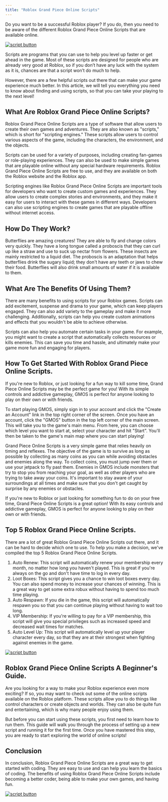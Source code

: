 ```yaml
---
title: "Roblox Grand Piece Online Scripts"
---
```


Do you want to be a successful Roblox player? If you do, then you need to be aware of the different Roblox Grand Piece Online Scripts that are available online.

[![script button](https://github.com/modapks/modapks.github.io/blob/main/button.png?raw=true)](https://modmenu.vip/get-latest-apk)


Scripts are programs that you can use to help you level up faster or get ahead in the game. Most of these scripts are designed for people who are already very good at Roblox, so if you don’t have any luck with the system as it is, chances are that a script won’t do much to help.

However, there are a few helpful scripts out there that can make your game experience much better. In this article, we will tell you everything you need to know about finding and using scripts, so that you can take your playing to the next level!

## What Are Roblox Grand Piece Online Scripts?

Roblox Grand Piece Online Scripts are a type of software that allow users to create their own games and adventures. They are also known as "scripts," which is short for "scripting engines." These scripts allow users to control various aspects of the game, including the characters, the environment, and the objects.

Scripts can be used for a variety of purposes, including creating fan-games or role-playing experiences. They can also be used to make simple games that are playable online without any special hardware requirements. Roblox Grand Piece Online Scripts are free to use, and they are available on both the Roblox website and the Roblox app.

Scripting engines like Roblox Grand Piece Online Scripts are important tools for developers who want to create custom games and experiences. They allow users to create complex stories and environments, and they make it easy for users to interact with these games in different ways. Developers can also use scripting engines to create games that are playable offline without internet access.

## How Do They Work?

Butterflies are amazing creatures! They are able to fly and change colors very quickly. They have a long tongue called a proboscis that they can curl up like a straw and use to suck up nectar from flowers. These insects are mainly restricted to a liquid diet. The proboscis is an adaptation that helps butterflies drink the sugary liquid; they don't have any teeth or jaws to chew their food. Butterflies will also drink small amounts of water if it is available to them.

## What Are The Benefits Of Using Them?
There are many benefits to using scripts for your Roblox games. Scripts can add excitement, suspense and drama to your game, which can keep players engaged. They can also add variety to the gameplay and make it more challenging. Additionally, scripts can help you create custom animations and effects that you wouldn't be able to achieve otherwise.

Scripts can also help you automate certain tasks in your game. For example, you might want to create a script that automatically collects resources or kills enemies. This can save you time and hassle, and ultimately make your game more fun and engaging for players.

## How To Get Started With Roblox Grand Piece Online Scripts.
If you're new to Roblox, or just looking for a fun way to kill some time, Grand Piece Online Scripts may be the perfect game for you! With its simple controls and addictive gameplay, GMOS is perfect for anyone looking to play on their own or with friends.

To start playing GMOS, simply sign in to your account and click the "Create an Account" link in the top right corner of the screen. Once you have an account, click the "GMOS" button in the top left corner of the main screen. This will take you to the game's main menu. From here, you can choose which level you want to start at, select your character and hit "Start". You'll then be taken to the game's main map where you can start playing!

Grand Piece Online Scripts is a very simple game that relies heavily on timing and reflexes. The objective of the game is to survive as long as possible by collecting as many coins as you can while avoiding obstacles and enemies along the way. To collect coins, you must jump over them or use your jetpack to fly past them. Enemies in GMOS include monsters that try to stop you from reaching your goal, as well as other players who are trying to take away your coins. It's important to stay aware of your surroundings at all times and make sure that you don't get caught by surprise by any enemies or obstacles.

If you're new to Roblox or just looking for something fun to do on your free time, Grand Piece Online Scripts is a great option! With its easy controls and addictive gameplay, GMOS is perfect for anyone looking to play on their own or with friends.

## Top 5 Roblox Grand Piece Online Scripts.

There are a lot of great Roblox Grand Piece Online Scripts out there, and it can be hard to decide which one to use. To help you make a decision, we've compiled the top 5 Roblox Grand Piece Online Scripts.

1. Auto Renew: This script will automatically renew your membership every month, no matter how long you haven't played. This is great if you're always on the go and don't have time to log in every day.
2. Loot Boxes: This script gives you a chance to win loot boxes every day. You can also spend money to increase your chances of winning. This is a great way to get some extra robux without having to spend too much time playing.
3. Auto Respawn: If you die in the game, this script will automatically respawn you so that you can continue playing without having to wait too long.
4. VIP Membership: If you're willing to pay for a VIP membership, this script will give you special privileges such as increased speed and decreased wait times for matches.
5. Auto Level Up: This script will automatically level up your player character every day, so that they are at their strongest when fighting against enemies in the game.

[![script button](https://github.com/modapks/modapks.github.io/blob/main/button.png?raw=true)](https://modmenu.vip/get-latest-apk)

## Roblox Grand Piece Online Scripts A Beginner's Guide.
Are you looking for a way to make your Roblox experience even more exciting? If so, you may want to check out some of the online scripts available on the Roblox platform. These scripts allow you to do things like control characters or create objects and worlds. They can also be quite fun and entertaining, which is why many people enjoy using them.

But before you can start using these scripts, you first need to learn how to run them. This guide will walk you through the process of setting up a new script and running it for the first time. Once you have mastered this step, you are ready to start exploring the world of online scripts!

## Conclusion
In conclusion, Roblox Grand Piece Online Scripts are a great way to get started with coding. They are easy to use and can help you learn the basics of coding. The benefits of using Roblox Grand Piece Online Scripts include becoming a better coder, being able to make your own games, and having fun.

[![script button](https://github.com/modapks/modapks.github.io/blob/main/button.png?raw=true)](https://modmenu.vip/get-latest-apk)
